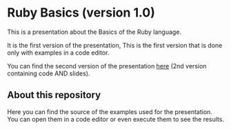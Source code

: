 Ruby Basics (version 1.0)
==========================

This is a presentation about the Basics of the Ruby language.

It is the first version of the presentation,  This is the first version that is done only with examples in a code editor.

You can find the second version of the presentation [here](https://github.com/xarisd/ruby-basics-ii) (2nd version containing code AND slides).


## About this repository

Here you can find the source of the examples used for the presentation. You can open them in a code editor or even execute them to see the results.
